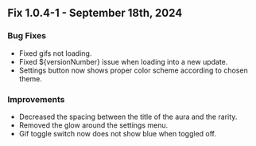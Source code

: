## Fix 1.0.4-1 - September 18th, 2024

### Bug Fixes
- Fixed gifs not loading.
- Fixed ${versionNumber} issue when loading into a new update.
- Settings button now shows proper color scheme according to chosen theme.

### Improvements
- Decreased the spacing between the title of the aura and the rarity.
- Removed the glow around the settings menu.
- Gif toggle switch now does not show blue when toggled off.
